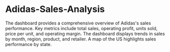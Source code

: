 # Adidas-Sales-Analysis
The dashboard provides a comprehensive overview of Adidas's sales performance. Key metrics include total sales, operating profit, units sold, price per unit, and operating margin. The dashboard displays trends in sales by month, region, product, and retailer. A map of the US highlights sales performance by state.
